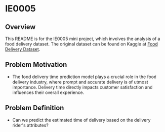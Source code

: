 # IE0005

## Overview
This README is for the IE0005 mini project, which involves the analysis of a food delivery dataset. The original dataset can be found on Kaggle at [Food Delivery Dataset](https://www.kaggle.com/datasets/gauravmalik26/food-delivery-dataset?select=train.csv).

## Problem Motivation
- The food delivery time prediction model plays a crucial role in the food delivery industry, where prompt and accurate delivery is of utmost importance. Delivery time directly impacts customer satisfaction and influences their overall experience.

## Problem Definition
- Can we predict the estimated time of delivery based on the delivery rider's attributes?
